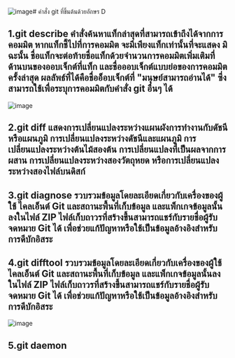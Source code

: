 ![image](https://github.com/VisawaPRO/Git_A-Z_Mission_65030229/assets/144195555/80e5e233-0b0f-48b7-809c-dc2d5d40ecab)# คำสั่ง git ที่ขึ้นต้นด้วยอักษร D

## 1.git describe คำสั่งค้นหาแท็กล่าสุดที่สามารถเข้าถึงได้จากการคอมมิต หากแท็กชี้ไปที่การคอมมิต จะมีเพียงแท็กเท่านั้นที่จะแสดง มิฉะนั้น ชื่อแท็กจะต่อท้ายชื่อแท็กด้วยจำนวนการคอมมิตเพิ่มเติมที่ด้านบนของออบเจ็กต์ที่แท็ก และชื่อออบเจ็กต์แบบย่อของการคอมมิตครั้งล่าสุด ผลลัพธ์ที่ได้คือชื่ออ็อบเจ็กต์ที่ "มนุษย์สามารถอ่านได้" ซึ่งสามารถใช้เพื่อระบุการคอมมิตกับคำสั่ง git อื่นๆ ได้
![image](https://github.com/VisawaPRO/Git_A-Z_Mission_65030229/assets/144195555/ba8f228a-a22e-490f-a6d0-584029fbc0d8)

## 2.git diff แสดงการเปลี่ยนแปลงระหว่างแผนผังการทำงานกับดัชนีหรือแผนภูมิ การเปลี่ยนแปลงระหว่างดัชนีและแผนภูมิ การเปลี่ยนแปลงระหว่างต้นไม้สองต้น การเปลี่ยนแปลงที่เป็นผลจากการผสาน การเปลี่ยนแปลงระหว่างสองวัตถุหยด หรือการเปลี่ยนแปลงระหว่างสองไฟล์บนดิสก์

## 3.git diagnose รวบรวมข้อมูลโดยละเอียดเกี่ยวกับเครื่องของผู้ใช้ ไคลเอ็นต์ Git และสถานะพื้นที่เก็บข้อมูล และแพ็กเกจข้อมูลนั้นลงในไฟล์ ZIP ไฟล์เก็บถาวรที่สร้างขึ้นสามารถแชร์กับรายชื่อผู้รับจดหมาย Git ได้ เพื่อช่วยแก้ปัญหาหรือใช้เป็นข้อมูลอ้างอิงสำหรับการดีบักอิสระ

## 4.git difftool รวบรวมข้อมูลโดยละเอียดเกี่ยวกับเครื่องของผู้ใช้ ไคลเอ็นต์ Git และสถานะพื้นที่เก็บข้อมูล และแพ็กเกจข้อมูลนั้นลงในไฟล์ ZIP ไฟล์เก็บถาวรที่สร้างขึ้นสามารถแชร์กับรายชื่อผู้รับจดหมาย Git ได้ เพื่อช่วยแก้ปัญหาหรือใช้เป็นข้อมูลอ้างอิงสำหรับการดีบักอิสระ
![image](https://github.com/VisawaPRO/Git_A-Z_Mission_65030229/assets/144195555/f44f76a2-1842-4fbc-85b0-ca5b60e7d821)

## 5.git daemon
